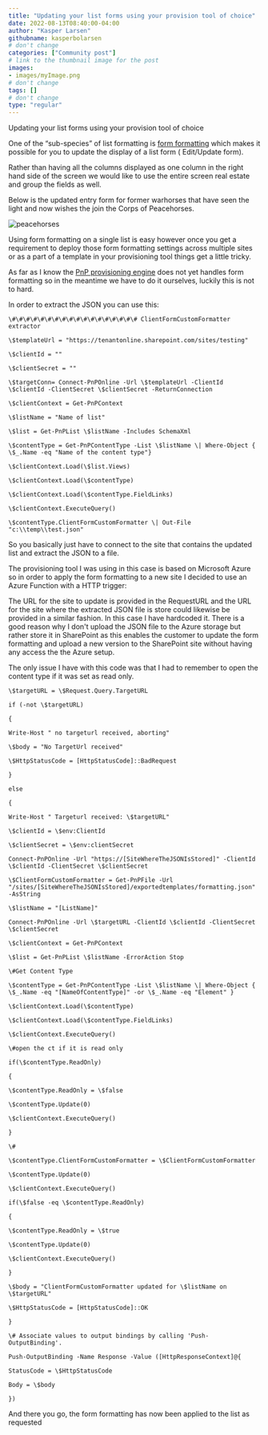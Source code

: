 ```yaml
---
title: "Updating your list forms using your provision tool of choice"
date: 2022-08-13T08:40:00-04:00
author: "Kasper Larsen"
githubname: kasperbolarsen
# don't change
categories: ["Community post"]
# link to the thumbnail image for the post
images:
- images/myImage.png
# don't change
tags: []
# don't change
type: "regular"
---
```



Updating your list forms using your provision tool of choice

One of the “sub-species” of list formatting is [form formatting](https://docs.microsoft.com/en-us/sharepoint/dev/declarative-customization/list-form-configuration) which makes it possible for you to update the display of a list form ( Edit/Update form).

Rather than having all the columns displayed as one column in the right hand side of the screen we would like to use the entire screen real estate and group the fields as well.

Below is the updated entry form for former warhorses that have seen the light and now wishes the join the Corps of Peacehorses.

![peacehorses](/images/formformatting.png)

Using form formatting on a single list is easy however once you get a requirement to deploy those form formatting settings across multiple sites or as a part of a template in your provisioning tool things get a little tricky.

As far as I know the [PnP provisioning engine](https://docs.microsoft.com/en-us/sharepoint/dev/solution-guidance/introducing-the-pnp-provisioning-engine) does not yet handles form formatting so in the meantime we have to do it ourselves, luckily this is not to hard.

In order to extract the JSON you can use this:

    \#\#\#\#\#\#\#\#\#\#\#\#\#\#\#\#\#\# ClientFormCustomFormatter extractor
    
    \$templateUrl = "https://tenantonline.sharepoint.com/sites/testing"
    
    \$clientId = ""
    
    \$clientSecret = ""
    
    \$targetConn= Connect-PnPOnline -Url \$templateUrl -ClientId \$clientId -ClientSecret \$clientSecret -ReturnConnection
    
    \$clientContext = Get-PnPContext
    
    \$listName = "Name of list"
    
    \$list = Get-PnPList \$listName -Includes SchemaXml
    
    \$contentType = Get-PnPContentType -List \$listName \| Where-Object { \$_.Name -eq "Name of the content type"}
    
    \$clientContext.Load(\$list.Views)
    
    \$clientContext.Load(\$contentType)
    
    \$clientContext.Load(\$contentType.FieldLinks)
    
    \$clientContext.ExecuteQuery()
    
    \$contentType.ClientFormCustomFormatter \| Out-File "c:\\temp\\test.json"
    
So you basically just have to connect to the site that contains the updated list and extract the JSON to a file.

The provisioning tool I was using in this case is based on Microsoft Azure so in order to apply the form formatting to a new site I decided to use an Azure Function with a HTTP trigger:

The URL for the site to update is provided in the RequestURL and the URL for the site where the extracted JSON file is store could likewise be provided in a similar fashion. In this case I have hardcoded it.
There is a good reason why I don't upload the JSON file to the Azure storage but rather store it in SharePoint as this enables the customer to update the form formatting and upload a new version to the SharePoint site without having any access the the Azure setup. 

The only issue I have with this code was that I had to remember to open the content type if it was set as read only.

    \$targetURL = \$Request.Query.TargetURL
    
    if (-not \$targetURL)
    
    {
    
    Write-Host " no targeturl received, aborting"
    
    \$body = "No TargetUrl received"
    
    \$HttpStatusCode = [HttpStatusCode]::BadRequest
    
    }
    
    else
    
    {
    
    Write-Host " Targeturl received: \$targetURL"
    
    \$clientId = \$env:ClientId
    
    \$clientSecret = \$env:clientSecret
    
    Connect-PnPOnline -Url "https://[SiteWhereTheJSONIsStored]" -ClientId \$clientId -ClientSecret \$clientSecret
    
    \$ClientFormCustomFormatter = Get-PnPFile -Url "/sites/[SiteWhereTheJSONIsStored]/exportedtemplates/formatting.json" -AsString
    
    \$listName = "[ListName]"
    
    Connect-PnPOnline -Url \$targetURL -ClientId \$clientId -ClientSecret \$clientSecret
    
    \$clientContext = Get-PnPContext
    
    \$list = Get-PnPList \$listName -ErrorAction Stop
    
    \#Get Content Type
    
    \$contentType = Get-PnPContentType -List \$listName \| Where-Object { \$_.Name -eq "[NameOfContentType]" -or \$_.Name -eq "Element" }
    
    \$clientContext.Load(\$contentType)
    
    \$clientContext.Load(\$contentType.FieldLinks)
    
    \$clientContext.ExecuteQuery()
    
    \#open the ct if it is read only
    
    if(\$contentType.ReadOnly)
    
    {
    
    \$contentType.ReadOnly = \$false
    
    \$contentType.Update(0)
    
    \$clientContext.ExecuteQuery()
    
    }
    
    \#
    
    \$contentType.ClientFormCustomFormatter = \$ClientFormCustomFormatter
    
    \$contentType.Update(0)
    
    \$clientContext.ExecuteQuery()
    
    if(\$false -eq \$contentType.ReadOnly)
    
    {
    
    \$contentType.ReadOnly = \$true
    
    \$contentType.Update(0)
    
    \$clientContext.ExecuteQuery()
    
    }
    
    \$body = "ClientFormCustomFormatter updated for \$listName on \$targetURL"
    
    \$HttpStatusCode = [HttpStatusCode]::OK
    
    }
    
    \# Associate values to output bindings by calling 'Push-OutputBinding'.
    
    Push-OutputBinding -Name Response -Value ([HttpResponseContext]@{
    
    StatusCode = \$HttpStatusCode
    
    Body = \$body
    
    })
    
And there you go, the form formatting has now been applied to the list as requested
